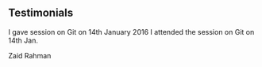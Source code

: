 Testimonials
-------
I gave session on Git on 14th January 2016
I attended the session on Git on 14th Jan.


Zaid Rahman
